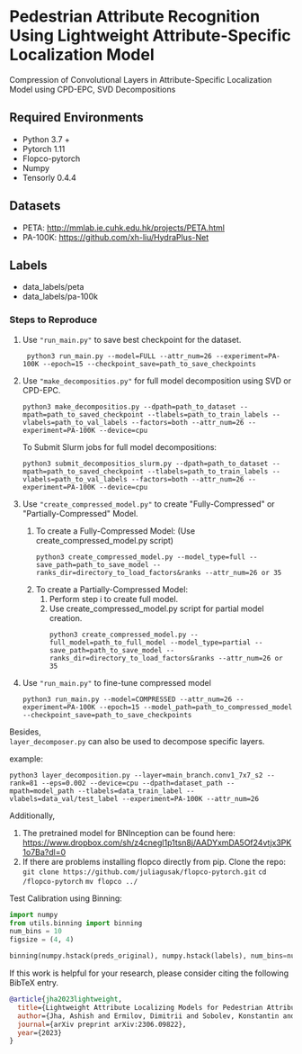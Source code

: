 # Pedestrian Attribute Recognition Using Lightweight Attribute-Specific Localization Model
Compression of  Convolutional Layers in Attribute-Specific Localization Model using CPD-EPC, SVD Decompositions

## **Required Environments**
* Python 3.7 +
* Pytorch 1.11
* Flopco-pytorch 
* Numpy
* Tensorly 0.4.4

## **Datasets**

* PETA: http://mmlab.ie.cuhk.edu.hk/projects/PETA.html
* PA-100K: https://github.com/xh-liu/HydraPlus-Net

## Labels 
* data_labels/peta
* data_labels/pa-100k

### **Steps to Reproduce**
1. Use `"run_main.py"` to save best checkpoint for the dataset. <br />
   ```
    python3 run_main.py --model=FULL --attr_num=26 --experiment=PA-100K --epoch=15 --checkpoint_save=path_to_save_checkpoints
   ```

2. Use `"make_decompositios.py"` for full model decomposition using SVD or CPD-EPC. <br />
   ```
   python3 make_decompositios.py --dpath=path_to_dataset --mpath=path_to_saved_checkpoint --tlabels=path_to_train_labels --vlabels=path_to_val_labels --factors=both --attr_num=26 --experiment=PA-100K --device=cpu
   ```
   To Submit Slurm jobs for full model decompositions:
   ```
   python3 submit_decompositios_slurm.py --dpath=path_to_dataset --mpath=path_to_saved_checkpoint --tlabels=path_to_train_labels --vlabels=path_to_val_labels --factors=both --attr_num=26 --experiment=PA-100K --device=cpu
   ```

4. Use `"create_compressed_model.py"` to create "Fully-Compressed" or "Partially-Compressed" Model.
   
   1. To create a Fully-Compressed Model:
      (Use create_compressed_model.py script)
      ```
      python3 create_compressed_model.py --model_type=full --save_path=path_to_save_model --ranks_dir=directory_to_load_factors&ranks --attr_num=26 or 35
      ```
   2. To create a Partially-Compressed Model:
      1. Perform step i to create full model.
      2. Use create_compressed_model.py script for partial model creation. <br />
           ```
           python3 create_compressed_model.py --full_model=path_to_full_model --model_type=partial --save_path=path_to_save_model --ranks_dir=directory_to_load_factors&ranks --attr_num=26 or 35
           ```

5. Use `"run_main.py"` to fine-tune compressed model <br />
   ``` 
   python3 run_main.py --model=COMPRESSED --attr_num=26 --experiment=PA-100K --epoch=15 --model_path=path_to_compressed_model --checkpoint_save=path_to_save_checkpoints
   ```

Besides,<br />
`layer_decomposer.py` can also be used to decompose specific layers. <br />

example:
```
python3 layer_decomposition.py --layer=main_branch.conv1_7x7_s2 --rank=81 --eps=0.002 --device=cpu --dpath=dataset_path --mpath=model_path --tlabels=data_train_label --vlabels=data_val/test_label --experiment=PA-100K --attr_num=26
```
Additionally,
1. The pretrained model for BNInception can be found here: https://www.dropbox.com/sh/z4cnegl1p1tsn8j/AADYxmDA5Of24vtjx3PK1o7Ba?dl=0
2. If there are problems installing flopco directly from pip. Clone the repo: `git clone https://github.com/juliagusak/flopco-pytorch.git`
`cd /flopco-pytorch` `mv flopco ../` 

Test Calibration using Binning:
```python
import numpy
from utils.binning import binning 
num_bins = 10
figsize = (4, 4)

binning(numpy.hstack(preds_original), numpy.hstack(labels), num_bins=num_bins, savename="calibrated_compressed_network.png", figsize=figsize, title="Histogram Binning_PA-100K(Compressed-Caliberated)")
```
If this work is helpful for your research, please consider citing the following BibTeX entry.

```bibtex
@article{jha2023lightweight,
  title={Lightweight Attribute Localizing Models for Pedestrian Attribute Recognition},
  author={Jha, Ashish and Ermilov, Dimitrii and Sobolev, Konstantin and Phan, Anh Huy and Ahmadi-Asl, Salman and Ahmed, Naveed and Junejo, Imran and Aghbari, Zaher AL and Baker, Thar and Khedr, Ahmed Mohamed and others},
  journal={arXiv preprint arXiv:2306.09822},
  year={2023}
}
```

